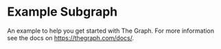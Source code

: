 # Example Subgraph

An example to help you get started with The Graph. For more information see the docs on https://thegraph.com/docs/.


